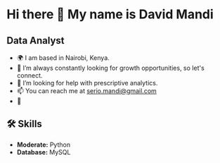 # Hi there 👋 My name is David Mandi

## Data Analyst

- 🌍 I am based in Nairobi, Kenya.
- 👀 I’m always constantly looking for growth opportunities, so let's connect.
- 🤔 I’m looking for help with prescriptive analytics.
- 📫 You can reach me at serio.mandi@gmail.com
- 🌳

## 🛠️ Skills
- **Moderate:** Python
- **Database:** MySQL

<!--
**0nserio/0nserio** is a ✨ _special_ ✨ repository because its `README.md` (this file) appears on your GitHub profile.

Here are some ideas to get you started:

- 🔭 I’m currently working on ...
- 🌱 I’m currently learning ...
- 👯 I’m looking to collaborate on ...
- 🤔 I’m looking for help with ...
- 💬 Ask me about ...
- 📫 How to reach me: ...
- 😄 Pronouns: ...
- ⚡ Fun fact: ...
-->
